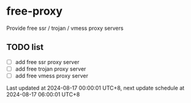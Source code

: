 
# free-proxy
Provide free ssr / trojan / vmess proxy servers


## TODO list
- [ ] add free ssr proxy server
- [ ] add free trojan proxy server
- [ ] add free vmess proxy server

Last updated at 2024-08-17 00:00:01 UTC+8, next update schedule at 2024-08-17 06:00:01 UTC+8

